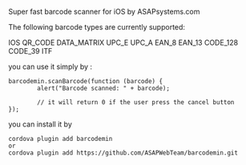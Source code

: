 Super fast barcode scanner for iOS by ASAPsystems.com

The following barcode types are currently supported:

IOS
QR_CODE
DATA_MATRIX
UPC_E
UPC_A
EAN_8
EAN_13
CODE_128
CODE_39
ITF

you can use it simply by :

    barcodemin.scanBarcode(function (barcode) {
            alert("Barcode scanned: " + barcode);

            // it will return 0 if the user press the cancel button
    });



you can install it by 


    cordova plugin add barcodemin
    or
    cordova plugin add https://github.com/ASAPWebTeam/barcodemin.git
